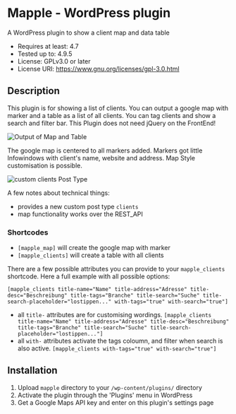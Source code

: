 # Mapple - WordPress plugin
A WordPress plugin to show a client map and data table

* Requires at least: 4.7
* Tested up to: 4.9.5
* License: GPLv3.0 or later
* License URI: https://www.gnu.org/licenses/gpl-3.0.html

## Description

This plugin is for showing a list of clients. 
You can output a google map with marker and a table as a list of all clients.
You can tag clients and show a search and filter bar.
This Plugin does not need jQuery on the FrontEnd!

![Output of Map and Table](/../screenshots/screenshots/fe-output.jpg?raw=true "Output of Map and Table on the Front End")

The google map is centered to all markers added. Markers got little Infowindows with client's name, website and address.
Map Style customisation is possible.

![custom clients Post Type](/../screenshots/screenshots/be-post.jpg?raw=true "New custom clients Post Type with address autocompletion")

A few notes about technical things:

*   provides a new custom post type `clients`
*   map functionality works over the REST_API

### Shortcodes

* `[mapple_map]` will create the google map with marker
* `[mapple_clients]` will create a table with all clients

There are a few possible attributes you can provide to your `mapple_clients` shortcode.
Here a full example with all possible options:

`[mapple_clients title-name="Name" title-address="Adresse" title-desc="Beschreibung" title-tags="Branche" title-search="Suche" title-search-placeholder="lostippen..." with-tags="true" with-search="true"]`
* all `title-` attributes are for customising wordings.
`[mapple_clients title-name="Name" title-address="Adresse" title-desc="Beschreibung" title-tags="Branche" title-search="Suche" title-search-placeholder="lostippen..."]`
* all `with-` attributes activate the tags coloumn, and filter when search is also active.
`[mapple_clients with-tags="true" with-search="true"]`

## Installation

1. Upload `mapple` directory to your `/wp-content/plugins/` directory
2. Activate the plugin through the 'Plugins' menu in WordPress
3. Get a Google Maps API key and enter on this plugin's settings page
